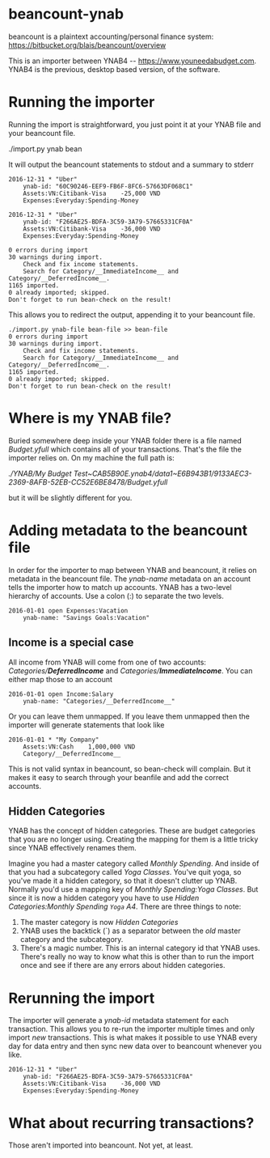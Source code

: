 # beancount-ynab

beancount is a plaintext accounting/personal finance system: https://bitbucket.org/blais/beancount/overview

This is an importer between YNAB4 -- https://www.youneedabudget.com. YNAB4 is the previous, desktop based version, of the software.

# Running the importer

Running the import is straightforward, you just point it at your YNAB file and your beancount file.

./import.py ynab bean

It will output the beancount statements to stdout and a summary to stderr

~~~~
2016-12-31 * "Uber"
    ynab-id: "60C90246-EEF9-FB6F-8FC6-57663DF068C1"
    Assets:VN:Citibank-Visa    -25,000 VND
    Expenses:Everyday:Spending-Money

2016-12-31 * "Uber"
    ynab-id: "F266AE25-BDFA-3C59-3A79-57665331CF0A"
    Assets:VN:Citibank-Visa    -36,000 VND
    Expenses:Everyday:Spending-Money

0 errors during import
30 warnings during import.
	Check and fix income statements.
	Search for Category/__ImmediateIncome__ and Category/__DeferredIncome__.
1165 imported.
0 already imported; skipped.
Don't forget to run bean-check on the result!
~~~~

This allows you to redirect the output, appending it to your beancount file.

~~~~
./import.py ynab-file bean-file >> bean-file
0 errors during import
30 warnings during import.
	Check and fix income statements.
	Search for Category/__ImmediateIncome__ and Category/__DeferredIncome__.
1165 imported.
0 already imported; skipped.
Don't forget to run bean-check on the result!
~~~~

# Where is my YNAB file?

Buried somewhere deep inside your YNAB folder there is a file named *Budget.yfull* which contains all of your transactions.
That's the file the importer relies on. On my machine the full path is:

*./YNAB/My Budget Test~CAB5B90E.ynab4/data1~E6B943B1/9133AEC3-2369-8AFB-52EB-CC52E6BE8478/Budget.yfull*

but it will be slightly different for you.

# Adding metadata to the beancount file

In order for the importer to map between YNAB and beancount, it relies on metadata in the beancount file. The *ynab-name* metadata
on an account tells the importer how to match up accounts. YNAB has a two-level hierarchy of accounts. Use a colon (:) to separate
the two levels.

~~~~
2016-01-01 open Expenses:Vacation
    ynab-name: "Savings Goals:Vacation"
~~~~

## Income is a special case

All income from YNAB will come from one of two accounts: *Categories/__DeferredIncome__* and *Categories/__ImmediateIncome__*.
You can either map those to an account

~~~~
2016-01-01 open Income:Salary
    ynab-name: "Categories/__DeferredIncome__"
~~~~

Or you can leave them unmapped. If you leave them unmapped then the importer will generate statements that look like

~~~~
2016-01-01 * "My Company"
    Assets:VN:Cash    1,000,000 VND
    Category/__DeferredIncome__
~~~~

This is not valid syntax in beancount, so bean-check will complain. But it makes it easy to search through your beanfile
and add the correct accounts.

## Hidden Categories

YNAB has the concept of hidden categories. These are budget categories that you are no longer using. Creating the mapping for them
is a little tricky since YNAB effectively renames them.

Imagine you had a master category called _Monthly Spending_. And inside of that you had a subcategory called _Yoga Classes_.
You've quit yoga, so you've made it a hidden category, so that it doesn't clutter up YNAB. Normally you'd use a mapping key
of *Monthly Spending:Yoga Classes*. But since it is now a hidden category you have to use *Hidden Categories:Monthly Spending ` Yoga ` A4*.
There are three things to note:

1. The master category is now _Hidden Categories_
2. YNAB uses the backtick (`) as a separator between the *old* master category and the subcategory.
3. There's a magic number. This is an internal category id that YNAB uses. There's really no way to know what this is other than
to run the import once and see if there are any errors about hidden categories.

# Rerunning the import

The importer will generate a *ynab-id* metadata statement for each transaction. This allows you to re-run the importer
multiple times and only import *new* transactions. This is what makes it possible to use YNAB every day for data entry and
then sync new data over to beancount whenever you like.

~~~~
2016-12-31 * "Uber"
    ynab-id: "F266AE25-BDFA-3C59-3A79-57665331CF0A"
    Assets:VN:Citibank-Visa    -36,000 VND
    Expenses:Everyday:Spending-Money
~~~~

# What about recurring transactions?

Those aren't imported into beancount. Not yet, at least.